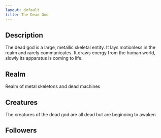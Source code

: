 ```yaml
---
layout: default
title: The Dead God
---
```


## Description
The dead god is a large, metallic skeletal entity. It lays motionless in the realm and rarely communicates. It draws energy from the human world, slowly its apparatus is coming to life.

## Realm
Realm of metal skeletons and dead machines

## Creatures
The creatures of the dead god are all dead but are beginning to awaken
## Followers
